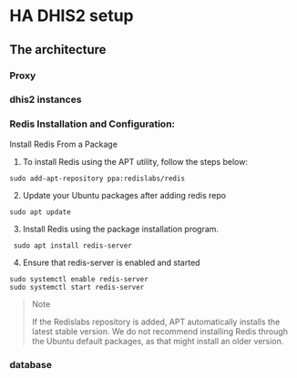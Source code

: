 # HA DHIS2 setup 
## The architecture 
###  Proxy 
###  dhis2 instances 
###  Redis Installation and Configuration:
Install Redis From a Package
1. To install Redis using the APT utility, follow the steps below:
```
sudo add-apt-repository ppa:redislabs/redis
```
2. Update your Ubuntu packages after adding redis repo
```
sudo apt update
```
3. Install Redis using the package installation program.
```
 sudo apt install redis-server
```
4. Ensure that redis-server is enabled and started 
```
sudo systemctl enable redis-server
sudo systemctl start redis-server
```
> Note
>
> If the Redislabs repository is added, APT automatically installs the latest
> stable version. We do not recommend installing Redis through the Ubuntu
> default packages, as that might install an older version.

### 
###  database

